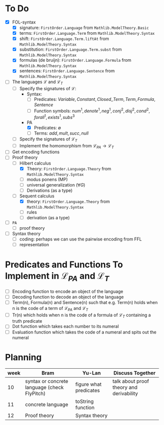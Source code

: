 # To Do
- [x] FOL-syntax
  - [X] signature: `FirstOrder.Language` from `Mathlib.ModelTheory.Basic`
  - [X] terms: `FirstOrder.Language.Term` from `Mathlib.ModelTheory.Syntax`
  - [X] shift: `FirstOrder.Language.Term.liftAt` from `Mathlib.ModelTheory.Syntax`
  - [X] substitution: `FirstOrder.Language.Term.subst` from `Mathlib.ModelTheory.Syntax`
  - [X] formulas (de bruijn): `FirstOrder.Language.Formula` from `Mathlib.ModelTheory.Syntax`
  - [X] sentences: `FirstOrder.Language.Sentence` from `Mathlib.ModelTheory.Syntax`
- [ ] The languages $\mathcal{L}$ and $\mathcal{L}_T$
  - [ ] Specify the signatures of $\mathcal{L}$:
    - Syntax:   
      - [ ] Predicates: $Variable, Constant, Closed\_Term, Term, Formula, Sentence$
      - [ ] Function symbols: $num^1, denote^1, neg^1, conj^2, disj^2, cond^2, forall^1, exists^1, subs^3$
    - PA
      - [x] Predicates: $\emptyset$
      - [ ] Terms: $add,mult,succ,null$ 
  - [ ] Specify the signatures of $\mathcal{L}_T$
  - [ ] Implement the homomorphism from $\mathcal{L}_{PA}\to \mathcal{L}_T$
- [ ] Get encoding functions
- [ ] Proof theory
  - [ ] Hilbert calculus
    - [X] Theory: `FirstOrder.Language.Theory` from `Mathlib.ModelTheory.Syntax`
    - [ ] modus ponens (MP)
    - [ ] universal generalization ($\forall G$)
    - [ ] Derivations (as a type)
  - [ ] Sequent calculus
    - [X] theory: `FirstOrder.Language.Theory` from `Mathlib.ModelTheory.Syntax`
    - [ ] rules
    - [ ] derivation (as a type)
- [ ] $\texttt{PA}$
  - [ ] proof theory
- [ ] Syntax theory
  - [ ] coding: perhaps we can use the pairwise encoding from FFL
  - [ ] representation
     
# Predicates and Functions To Implement in $\mathcal{L}_{PA}$ and $\mathcal{L}_T$
- [ ] Encoding function to encode an object of the language
- [ ] Decoding function to decode an object of the language
- [ ] Term(n), Formula(n) and Sentence(n) such that e.g. Term(n) holds when n is the code of a term of $\mathcal{L}_{PA}$ and $\mathcal{L}_T$
- [ ] Tr(n) which holds when n is the code of a formula of $\mathcal{L}_{T}$ containing a truth predicate 
- [ ] Dot function which takes each number to its numeral
- [ ] Evaluation function which takes the code of a numeral and spits out the numeral
     
# Planning
| week | Bram | Yu-Lan | Discuss Together |
|---|---|---|---|
| 10 | syntax or concrete  language (check FlyPitch) | figure what predicates | talk about proof theory and derivability |
| 11 | concrete language  | toString function |  |
| 12 | Proof theory | Syntax theory |  |
